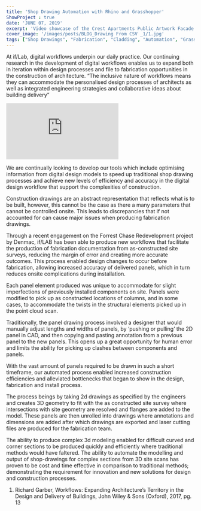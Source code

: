 ```yaml
---
title: 'Shop Drawing Automation with Rhino and Grasshopper'
ShowProject : true
date: 'JUNE 07, 2019'
excerpt: 'Video showcase of the Crest Apartments Public Artwork Facade.'
cover_image: '/images/posts/BLOG_Drawing From CSV _1/1.jpg'
tags: ["Shop Drawings", "Fabrication", "Cladding", "Automation", "Grasshopper", "Computational Design", "Rhino 3D"]
---
```


At if/Lab, digital workflows underpin our daily practice. Our continuing research in the development of digital workflows enables us to expand both in iteration within design processes and file to fabrication opportunities in the construction of architecture. “The inclusive nature of workflows means they can accommodate the personalised design processes of architects as well as integrated engineering strategies and collaborative ideas about building delivery”


<div >
<iframe class="VideoMD" src="https://www.youtube.com/embed/L4VbZB5OTSw" title="YouTube video player" frameborder="0" allow="accelerometer; autoplay; clipboard-write; encrypted-media; gyroscope; picture-in-picture" allowfullscreen></iframe>
</div>

We are continually looking to develop our tools which include optimising information from digital design models to speed up traditional shop drawing processes and achieve new levels of efficiency and accuracy in the digital design workflow that support the complexities of construction.

Construction drawings are an abstract representation that reflects what is to be built, however, this cannot be the case as there a many parameters that cannot be controlled onsite. This leads to discrepancies that if not accounted for can cause major issues when producing fabrication drawings. 

Through a recent engagement on the Forrest Chase Redevelopment project by Denmac, if/LAB has been able to produce new workflows that facilitate the production of fabrication documentation from as-constructed site surveys, reducing the margin of error and creating more accurate outcomes. This process enabled design changes to occur before fabrication, allowing increased accuracy of delivered panels, which in turn reduces onsite complications during installation. 

Each panel element produced was unique to accommodate for slight imperfections of previously installed components on site. Panels were modified to pick up as constructed locations of columns, and in some cases, to accommodate the twists in the structural elements picked up in the point cloud scan.

Traditionally, the panel drawing process involved a designer that would manually adjust lengths and widths of panels, by ‘pushing or pulling’ the 2D panel in CAD, and then copying and pasting annotation from a previous panel to the new panels. This opens up a great opportunity for human error and limits the ability for picking up clashes between components and panels. 

With the vast amount of panels required to be drawn in such a short timeframe, our automated process enabled increased construction efficiencies and alleviated bottlenecks that began to show in the design, fabrication and install process.

The process beings by taking 2d drawings as specified by the engineers and creates 3D geometry to fit with the as constructed site survey where intersections with site geometry are resolved and flanges are added to the model. These panels are then unrolled into drawings where annotations and dimensions are added after which drawings are exported and laser cutting files are produced for the fabrication team. 

The ability to produce complex 3d modeling enabled for difficult curved and corner sections to be produced quickly and efficiently where traditional methods would have faltered.  The ability to automate the modelling and output of shop-drawings for complex sections from 3D site scans has proven to be cost and time effective in comparison to traditional methods; demonstrating the requirement for innovation and new solutions for design and construction processes.  


1. Richard Garber, Workflows: Expanding Architecture’s Territory in the Design and Delivery of Buildings, John Wiley & Sons (Oxford), 2017, pg. 13